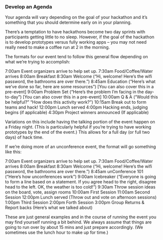 ### Develop an Agenda

Your agenda will vary depending on the goal of your hackathon and it’s something that you should determine early on in your planning.

There’s a temptation to have hackathons become two day sprints with participants getting little to no sleep. However, if the goal of the hackathon is to develop prototypes versus fully working apps – you may not need really need to make a coffee run at 2 in the morning.

The formats for our event tend to follow this general flow depending on what we’re trying to accomplish:

7:00am Event organizers arrive to help set up.
7:30am Food/Coffee/Water arrives
8:00am Breakfast
8:30am Welcome (“Hi, welcome! Here’s the wifi password, the bathrooms are over there.”)
8:45am Education (“Here’s what we’ve done so far, here are some resources”) [You can also cover this in a pre-event]
9:00am Problem Set (“Here’s the problem I’m facing in the day-to-day”) [You can also cover this in a pre-event]
10:00am Q & A (“Would this be helpful?” “How does this activity work?”)
10:15am Break out to form teams and hack!
12:00pm Lunch served
4:00pm Hacking ends, judging begins (if applicable)
4:30pm Project winners announced (If applicable)

Variations on this include having the talking portion of the event happen on a Friday night. (This is particularly helpful if you’re trying to have working prototypes by the end of the event.) This allows for a full day (or full two days) of hack time.

If we’re doing more of an unconference event, the format will go something like this:

7:00am Event organizers arrive to help set up.
7:30am Food/Coffee/Water arrives
8:00am Breakfast
8:30am Welcome (“Hi, welcome! Here’s the wifi password, the bathrooms are over there.”)
8:45am unConference 101 (“Here’s how unconferences work”)
9:00am Icebreaker (“Everyone is going to form a line based on a statement. If you agree head to the right, disagree head to the left. OK, the weather is too cold!”)
9:30am Throw session ideas on the board, vote, assign rooms
10:00am First Session
11:00am Second Session
12:00pm Lunch served (Throw out and vote on afternoon sessions)
1:00pm Third Session
2:00pm Forth Session
3:00pm Group Returns & Report backs (Here’s what we talked about)

These are just general examples and in the course of running the event you may find yourself running a bit behind. We always assume that things are going to run over by about 15 mins and just prepare accordingly. (We sometimes use the lunch hour to make up for time.)
